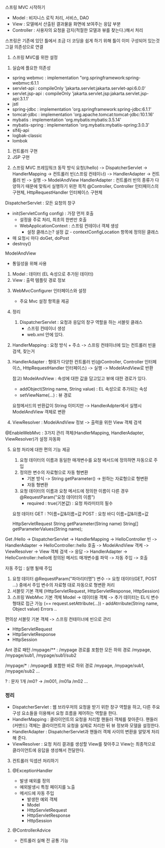 스프링 MVC 시작하기
- Model : 비지니스 로직 처리, 서비스, DAO
- View : 모델에서 산출된 결과물을 화면에 보여주는 응답 부분
- Controller : 사용자의 요청을 감지(적절한 모델과 뷰를 찾는다.)해서 처리

스프링은 기존에 있던 틀에서 조금 더 코딩을 쉽게 하기 위해 틀이 이미 구성되어 있는것 그걸 의존성으로 연결

1. 스프링 MVC를 위한 설정
1) 실습에 플요한 의존성
- spring webmvc : implementation "org.springframework:spring-webmvc:6.1.1
- servlet-api : compileOnly 'jakarta.servlet:jakarta.servlet-api:6.0.0'
- servlet.jsp-api : compileOnly 'jakarta.servlet.jsp:jakarta.servlet.jsp-api:3.1.1'
- jstl
- spring-jdbc : implementation 'org.springframework:spring-jdbc:6.1.1'
- tomcat-jdbc : implementation 'org.apache.tomcat:tomcat-jdbc:10.1.16'
- mybatis : implementation 'org.mybatis:mybatis:3.5.14'
- mybatis-spring : implementation 'org.mybatis:mybatis-spring:3.0.3'
- slf4j-api
- logbak-classic
- lombok

1) 컨트롤러 구현
2) JSP 구현

2. 스프링 MVC 프레임워크 동작 방식
   요청(/hello) -> DispatcherServlet -> HandlerMapping -> 컨트롤러 빈(스프링 컨테이너) -> HandlerAdapter -> 컨트롤러 빈 -> 실행 -> ModelAndView
   HandlerAdapter : 컨트롤러 빈의 종류가 다양하기 때문에 맞춰서 실행하기 위한 목적
   @Controller, Controller 인터페이스의 구현체, HttpRequestHandler 인터페이스 구현체

DispatcherServlet : 모든 요청의 창구
- init(ServletConfig config) : 가장 먼저 호출
   - 설정을 주로 처리, 최초의 한번만 호출
   - WebApplicationContext : 스프링 컨테이너 객체 생성
      - 설정 클래스는? 설정 값 - contextConfigLocation 항목에 정의된 클래스
- 매 요청시 마다 doGet, doPost
- destroy()

ModelAndView 
- 통일성을 위해 사용
1) Model : 데이터 (EL 속성으로 추가된 데이터)
2) View : 출력 템플릿 경로 정보

3. WebMvcConfigurer 인터페이스와 설정
   - 주요 Mvc 설정 항목을 제공

4. 정리
   1) DispatcherServlet
      : 요청과 응답의 창구 역할을 하는 서블릿 클래스
      - 스프링 컨테이너 생성
      - web.xml 안에 있다.

2) HandlerMapping
   : 요청 방식 + 주소 -> 스프링 컨테이너에 있는 컨트롤러 빈을 검색, 찾는거

3) HandlerAdapter
   : 형태가 다양한 컨트롤러 빈(@Controller, Controller 인터페이스, HttpRequestHandler 인터페이스) -> 실행 -> ModelAndView로 반환

   참고) ModelAndView : 속성에 대한 값을 담고있고 뷰에 대한 경로가 있다.
   - addObject(String name, String value) : EL 속성으로 추가되는 속성
   - setViewName(...) : 뷰 경로

   요청메서드의 반환값이 String 이미지만 -> HandlerAdpter에서 실행시 ModelAndView 객체로 변환

4) ViewResolver
   : ModelAndView 정보 -> 출력을 위한 View 객체 검색

@EnableWebMvc : 3가지 관리 객체(HandlerMapping, HandlerAdapter, ViewResolver)가 설정 자동화


5. 요청 처리에 대한 편의 기능 제공
    1) 요청 데이터의 이름과 동일한 매개변수를 요청 메서드에 정의하면 자동으로 주입
    2) 정의한 변수의 자료형으로 자동 형변환
       - 기본 방식 -> String getParameter() -> 원하는 자료형으로 형변환
       - 자동 형변환
    3) 요청 데이터의 이름과 요청 메서드에 정의한 이름이 다른 경우
       @RequestParam("요청 데이터의 이름")
       - required : true(기본값) : 요청 파라미터의 필수

   요청 데이터
   GET : ?이름=값&이름=값
   POST : 요청 바디 이름=값&이름=값

	HttpServletRequest 
   		String getParameter(String name)
   		String[] getParameterValues(String name);

Get /Hello -> DispatcherServlet -> HandlerMapping -> HelloController 빈 
-> HandlerAdapter -> HelloController::hello 호출 -> ModelAndView 객케 -> ViewResolver -> View 객체 검색 -> 응답
-> HandlerAdapter -> HelloController::hello에 정의된 메서드 매개변수를 파악 -> 자동 주입 -> 호출

자동 주입 : 실행 될때 주입
1) 요청 데이터
    @RequestParam("파마리터명") 변수 -> 요청 데이터(GET, POST ...) 중에서 주입
    변수의 자료형 대로 자동으로 형변환 처리
2) 서블릿 기본 객체
   (HttpServletRequest, HttpServletResponse, HttpSession)
3) 스프링 WebMvc 기본 객체
    Model -> 데이터용 객체 -> 추가 데이터는 EL식 변수 형태로 접근 가능
         (== request.setAttribute(...))
         - addAtrribute(String name, Object value)
    Errors ..

편의상 서블릿 기본 객체 -> 스프링 컨테이너에 빈으로 관리
- HttpServletRequest
- HttpServletResponse
- HttpSession


Ant 경로 패턴
/mypage/** : /mypage 경로를 포함한 모든 하위 경로
            /mypage, /mypage/sub1, /mypage/sub1/sub2

/mypage/* : /mypage를 포함한 바로 하위 경로
            /mypage, /mypage/sub1, /mypage/sub2 ...

? : 문자 1개
/m0? -> /m001, /m01a /m02 ...

### 정리
- DispatcherServlet : 웹 브라우저의 요청을 받기 위한 창구 역할을 하고, 다른 주요 구성 요소들을 이용해서 요청 흐름을 제어하는 역할을 한다.
- HandlerMapping : 클라이언트의 요청을 처리할 핸들러 객체를 찾아준다. 핸들러(커맨드) 객체는 클라이언트의 요청을 실제로 처리한 뒤 뷰 정보와 모델을 설정한다.
- HandlerAdapter : DispatcherServlet과 핸들러 객체 사이의 변환을 알맞게 처리해 준다.
- ViewResolver : 요청 처리 결과를 생성할 View를 찾아주고 View는 최종적으로 클라이언트에 응답을 생성해서 전달한다.

3. 컨트롤러 익셉션 처리하기
1) @ExceptionHandler
    - 발생 예외를 정의
    - 예외발생시 특정 페이지를 노출
    - 메서드에 자동 주입
        - 발생한 예외 객체
        - Model
        - HttpServletRequest
        - HttpServletResponse
        - HttpSession

2) @ControllerAdvice
    - 컨트롤러 실해 전 공통 기능

